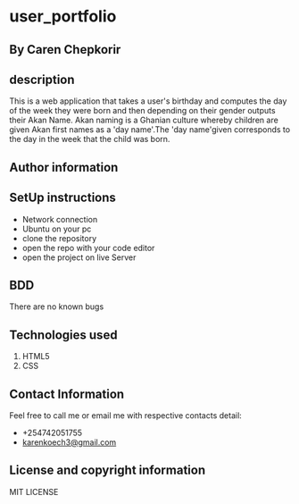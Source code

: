 # user_portfolio
## By Caren Chepkorir
## description
This is a web application that takes a user's birthday and computes the day of the week they were born and then depending on their gender outputs their Akan Name. Akan naming is a Ghanian culture whereby children are given Akan first names as a 'day name'.The 'day name'given corresponds to the day in the week that the child was born.
## Author information
## SetUp instructions

* Network connection
* Ubuntu on your pc
* clone the repository
* open the repo with your code editor
* open the project on live Server
## BDD
There are no known bugs
## Technologies used
1. HTML5
2. CSS
## Contact Information
Feel free to call me or email me with respective contacts detail:
* +254742051755
* karenkoech3@gmail.com
## License and copyright information
MIT LICENSE